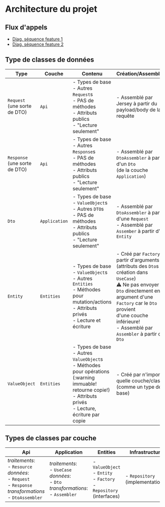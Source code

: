 # Architecture du projet

## Flux d'appels

- [Diag. séquence feature 1](https://teams.microsoft.com/l/file/880E6DF8-32F3-4D32-B763-19614BA5A943?tenantId=56778bd5-6a3f-4bd3-a265-93163e4d5bfe&fileType=pdf&objectUrl=https%3A%2F%2Fulavaldti.sharepoint.com%2Fsites%2FGLO-2003-Hiver2021%2FDocuments%20partages%2FAnnonces%2Farchitecture-tp1-feature1.pdf&baseUrl=https%3A%2F%2Fulavaldti.sharepoint.com%2Fsites%2FGLO-2003-Hiver2021&serviceName=teams&threadId=19:afdb3ddfedbf4723948e73d7f38194d1@thread.tacv2&groupId=6c373767-5a7b-4409-a44c-9673ff22a815)
- [Diag. séquence feature 2](https://teams.microsoft.com/l/file/34E4C205-A118-482E-A6BB-261C3E07DA68?tenantId=56778bd5-6a3f-4bd3-a265-93163e4d5bfe&fileType=pdf&objectUrl=https%3A%2F%2Fulavaldti.sharepoint.com%2Fsites%2FGLO-2003-Hiver2021%2FDocuments%20partages%2FAnnonces%2Farchitecture-tp1-feature2.pdf&baseUrl=https%3A%2F%2Fulavaldti.sharepoint.com%2Fsites%2FGLO-2003-Hiver2021&serviceName=teams&threadId=19:afdb3ddfedbf4723948e73d7f38194d1@thread.tacv2&groupId=6c373767-5a7b-4409-a44c-9673ff22a815)

## Type de classes de données

| Type                              | Couche        | Contenu                                                                                                                                                                       | Création/Assemblage                                                                                                                                                                                                                                                                     |
| --------------------------------- | ------------- | ----------------------------------------------------------------------------------------------------------------------------------------------------------------------------- | --------------------------------------------------------------------------------------------------------------------------------------------------------------------------------------------------------------------------------------------------------------------------------------- |
| `Request`<br/>(une sorte de DTO)  | `Api`         | - Types de base<br/>- Autres `Request`s<br/>- PAS de méthodes<br/>- Attributs publics<br/>- "Lecture seulement"                                                               | - Assemblé par Jersey à partir du payload/body de la requête                                                                                                                                                                                                                            |
| `Response`<br/>(une sorte de DTO) | `Api`         | - Types de base<br/>- Autres `Response`s<br/>- PAS de méthodes<br/>- Attributs publics<br/>- "Lecture seulement"                                                              | - Assemblé par `DtoAssembler` à partir d'un `Dto`<br/>(de la couche `Application`)                                                                                                                                                                                                      |
| `Dto`                             | `Application` | - Types de base<br/>- `ValueObject`s<br/>- Autres `DTO`s<br/>- PAS de méthodes<br/>- Attributs publics<br/>- "Lecture seulement"                                              | - Assemblé par `DtoAssembler` à partir d'une `Request`<br/>- Assemblé par `Assember` à partir d'un `Entity`                                                                                                                                                                             |
| `Entity`                          | `Entities`    | - Types de base<br/>- `ValueObject`s<br/>- Autres `Entities`<br/>- Méthodes pour mutation/actions<br/>- Attributs privés<br/>- Lecture et écriture                            | - Créé par `Factory` à partir d'arguments<br/>(attributs des `Dto`s si création dans `UseCase`)<br/>:warning: Ne pas envoyer de `Dto` directement en<br/>argument d'une `Factory` car le `Dto` provient<br/>d'une couche inférieure!<br/>- Assemblé par `Assembler` à partir d'un `Dto` |
| `ValueObject`                     | `Entities`    | - Types de base<br/>- Autres `ValueObject`s<br/>- Méthodes pour opérations<br/>(:warning immuable! retourne copie!)<br/>- Attributs privés<br/>- Lecture, écriture par copie | - Créé par n'importe quelle couche/classe<br/>(comme un type de base)                                                                                                                                                                                                                   |

## Types de classes par couche

| Api                                                                                                                        | Application                                                                                        | Entities                                                                       | Infrastructure                   |
| -------------------------------------------------------------------------------------------------------------------------- | -------------------------------------------------------------------------------------------------- | ------------------------------------------------------------------------------ | -------------------------------- |
| *traitements*:<br/>- `Resource`<br/>*données*:<br/>- `Request`<br/>- `Response`<br/>*transformations*<br/>- `DtoAssembler` | *traitements*:<br/>- `UseCase`<br/>*données*:<br/>- `Dto`<br/>*transformations*:<br/>- `Assembler` | - `ValueObject`<br/>- `Entity`<br/>- `Factory`<br/>- `Repository` (interfaces) | - `Repository` (implementations) |
